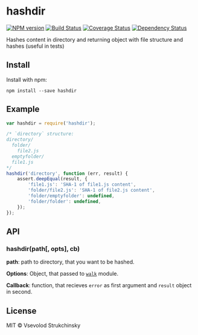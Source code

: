 # hashdir
[![NPM version][npm-image]][npm-url] [![Build Status][travis-image]][travis-url] [![Coverage Status](https://coveralls.io/repos/floatdrop/hashdir/badge.png)](https://coveralls.io/r/floatdrop/hashdir) [![Dependency Status][depstat-image]][depstat-url]

Hashes content in directory and returning object with file structure and hashes (useful in tests)

## Install

Install with npm:

`npm install --save hashdir`

## Example

```js
var hashdir = require('hashdir');

/* `directory` structure:
directory/
  folder/
    file2.js
  emptyfolder/
  file1.js
*/
hashdir('directory', function (err, result) {
    assert.deepEqual(result, {
        'file1.js': 'SHA-1 of file1.js content',
        'folder/file2.js': 'SHA-1 of file2.js content',
        'folder/emptyfolder': undefined,
        'folder/folder': undefined,
    });
});

```

## API

### hashdir(path[, opts], cb)

__path__: path to directory, that you want to be hashed.

__Options__: Object, that passed to [`walk`](https://npmjs.org/package/walk) module.

__Callback__: function, that recieves `error` as first argument and `result` object in second.

## License

MIT © Vsevolod Strukchinsky

[npm-url]: https://npmjs.org/package/hashdir
[npm-image]: https://badge.fury.io/js/hashdir.png

[travis-url]: http://travis-ci.org/floatdrop/hashdir
[travis-image]: https://travis-ci.org/floatdrop/hashdir.png?branch=master

[depstat-url]: https://david-dm.org/floatdrop/hashdir
[depstat-image]: https://david-dm.org/floatdrop/hashdir.png?theme=shields.io
